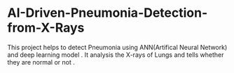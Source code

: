 # AI-Driven-Pneumonia-Detection-from-X-Rays
This project helps to detect Pneumonia using ANN(Artifical Neural Network) and deep learning model . It analysis the X-rays of Lungs and tells whether they are normal or not .
